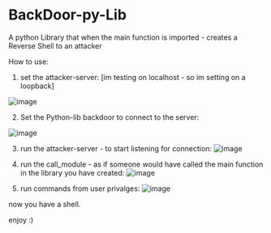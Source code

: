 # BackDoor-py-Lib
A python Library that when the main function is imported - creates a Reverse Shell to an attacker

How to use:
1. set the attacker-server: [im testing on localhost - so im setting on a loopback]

  ![image](https://user-images.githubusercontent.com/89795917/134780233-182d8460-e8e2-4e29-9dc6-2c2f0a578921.png)

2. Set the Python-lib backdoor to connect to the server:

  ![image](https://user-images.githubusercontent.com/89795917/134780256-8ed5327e-2e23-4019-bcec-4c2c26edf1e3.png)

3. run the attacker-server - to start listening for connection:
  ![image](https://user-images.githubusercontent.com/89795917/134787943-316459ba-8758-44a8-9b9a-455de345ab46.png)

4. run the call_module - as if someone would have called the main function in the library you have created:
  ![image](https://user-images.githubusercontent.com/89795917/134787958-4525be81-2c6b-48c0-ae8b-8ae99490b99e.png)
  
5. run commands from user privalges:
  ![image](https://user-images.githubusercontent.com/89795917/134787966-5bc1f4c3-26c4-489e-bb24-32ef67046c82.png)

now you have a shell.


enjoy :)
